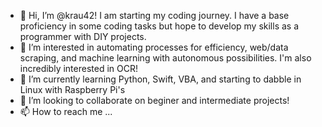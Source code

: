 - 👋 Hi, I’m @krau42! I am starting my coding journey. I have a base proficiency in some coding tasks but hope to develop my skills as a programmer with DIY projects. 
- 👀 I’m interested in automating processes for efficiency, web/data scraping, and machine learning with autonomous possibilities. I'm also incredibly interested in OCR!
- 🌱 I’m currently learning Python, Swift, VBA, and starting to dabble in Linux with Raspberry Pi's
- 💞️ I’m looking to collaborate on beginer and intermediate projects!
- 📫 How to reach me ...
